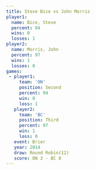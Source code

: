 ```yaml
---
title: Steve Bice vs John Morris
player1:            
  name: Bice, Steve 
  percent: 94       
  wins: 0           
  losses: 1         
player2:            
  name: Morris, John
  percent: 97       
  wins: 1           
  losses: 0         
games:
 - player1:          
     team: 'ON'      
     position: Second
     percent: 94     
     win: 0          
     loss: 1         
   player2:         
     team: 'BC'     
     position: Third
     percent: 97    
     win: 1         
     loss: 0        
   event: Brier         
   year: 2014           
   draw: Round Robin(12)
   score: ON 3 - BC 8   
---
```

